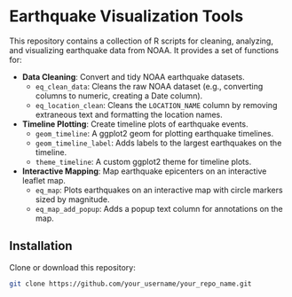 # Earthquake Visualization Tools

This repository contains a collection of R scripts for cleaning, analyzing, and visualizing earthquake data from NOAA. It provides a set of functions for:

- **Data Cleaning**: Convert and tidy NOAA earthquake datasets.
  - `eq_clean_data`: Cleans the raw NOAA dataset (e.g., converting columns to numeric, creating a Date column).
  - `eq_location_clean`: Cleans the `LOCATION_NAME` column by removing extraneous text and formatting the location names.
- **Timeline Plotting**: Create timeline plots of earthquake events.
  - `geom_timeline`: A ggplot2 geom for plotting earthquake timelines.
  - `geom_timeline_label`: Adds labels to the largest earthquakes on the timeline.
  - `theme_timeline`: A custom ggplot2 theme for timeline plots.
- **Interactive Mapping**: Map earthquake epicenters on an interactive leaflet map.
  - `eq_map`: Plots earthquakes on an interactive map with circle markers sized by magnitude.
  - `eq_map_add_popup`: Adds a popup text column for annotations on the map.

## Installation

Clone or download this repository:

```bash
git clone https://github.com/your_username/your_repo_name.git

